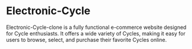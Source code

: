 # Electronic-Cycle
Electronic-Cycle-clone is a fully functional e-commerce website designed for Cycle enthusiasts. It offers a wide variety of Cycles, making it easy for users to browse, select, and purchase their favorite Cycles online.
